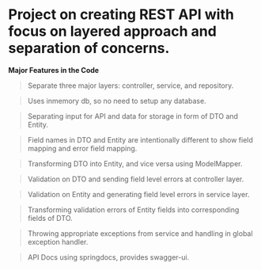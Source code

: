 # Project on creating REST API with focus on layered approach and separation of concerns.

**Major Features in the Code**

> Separate three major layers: controller, service, and repository.

> Uses inmemory db, so no need to setup any database.

> Separating input for API and data for storage in form of DTO and Entity.

> Field names in DTO and Entity are intentionally different to show field mapping and error field mapping.

> Transforming DTO into Entity, and vice versa using ModelMapper.

> Validation on DTO and sending field level errors at controller layer.

> Validation on Entity and generating field level errors in service layer.

> Transforming validation errors of Entity fields into corresponding fields of DTO.

> Throwing appropriate exceptions from service and handling in global exception handler.

> API Docs using springdocs, provides swagger-ui.

